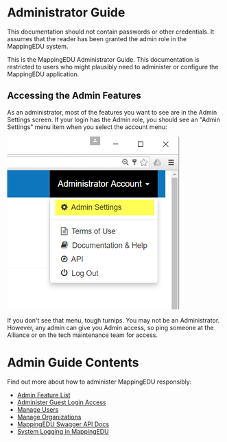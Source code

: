 # Administrator Guide

This documentation should not contain passwords or other credentials. It
assumes that the reader has been granted the admin role in the
MappingEDU system.

This is the MappingEDU Administrator Guide. This documentation is
restricted to users who might plausibly need to administer or configure
the MappingEDU application.

## Accessing the Admin Features

As an administrator, most of the features you want to see are in the
Admin Settings screen. If your login has the Admin role, you should see
an "Admin Settings" menu item when you select the account menu:

![](../images/22708416/22708426.png)

If you don't see that menu, tough turnips. You may not be an
Administrator. However, any admin can give you Admin access, so ping
someone at the Alliance or on the tech maintenance team for access.

# Admin Guide Contents

Find out more about how to administer MappingEDU responsibly:

* [Admin Feature List](Admin_Feature_List.md)
* [Administer Guest Login Access](Administer_Guest_Login_Access.md)
* [Manage Users](Manage_Users.md)
* [Manage Organizations](Manage_Organizations.md)
* [MappingEDU Swagger API Docs](MappingEDU_Swagger_API_Docs.md)
* [System Logging in MappingEDU](System_Logging_in_MappingEDU.md)
